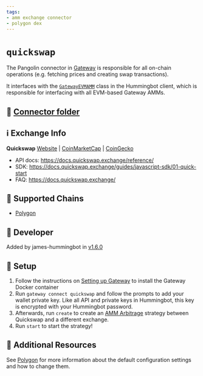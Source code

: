 ```yaml
---
tags:
- amm exchange connector
- polygon dex
---
```


# `quickswap`

The Pangolin connector in [Gateway](/gateway) is responsible for all on-chain operations (e.g. fetching prices and creating swap transactions).

It interfaces with the [`GatewayEVMAMM`](https://github.com/hummingbot/hummingbot/blob/master/hummingbot/connector/gateway_EVM_AMM.py) class in the Hummingbot client, which is responsible for interfacing with all EVM-based Gateway AMMs.

## 📁 [Connector folder](https://github.com/hummingbot/hummingbot/tree/master/gateway/src/chains/polygon)

## ℹ️ Exchange Info

**Quickswap**
[Website](https://quickswap.exchange/) | [CoinMarketCap](https://coinmarketcap.com/exchanges/quickswap/) | [CoinGecko](https://www.coingecko.com/en/exchanges/quickswap)

* API docs: <https://docs.quickswap.exchange/reference/>
* SDK: <https://docs.quickswap.exchange/guides/javascript-sdk/01-quick-start>
* FAQ: <https://docs.quickswap.exchange/>

## 🔗 Supported Chains

* [Polygon](/gateway/chains/ethereum/#polygon)

## 👷 Developer

Added by james-hummingbot in [v1.6.0](/release-notes/1.6.0/)

## 🔑 Setup

1. Follow the instructions on [Setting up Gateway](/gateway/setup) to install the Gateway Docker container
2. Run `gateway connect quickswap` and follow the prompts to add your wallet private key. Like all API and private keys in Hummingbot, this key is encrypted with your Hummingbot password.
3. Afterwards, run `create` to create an [AMM Arbitrage](/strategies/amm-arbitrage/) strategy between Quickswap and a different exchange.
4. Run `start` to start the strategy!

## 📘 Additional Resources

See [Polygon](/gateway/chains/ethereum/#polygon) for more information about the default configuration settings and how to change them.
